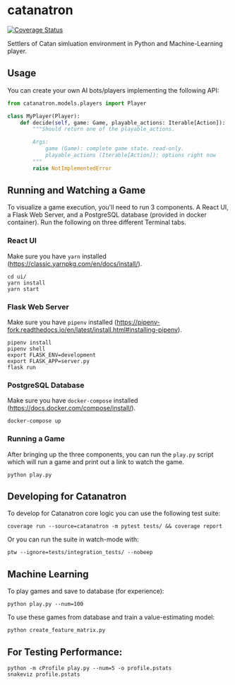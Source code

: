 # catanatron

[![Coverage Status](https://coveralls.io/repos/github/bcollazo/catanatron/badge.svg?branch=master)](https://coveralls.io/github/bcollazo/catanatron?branch=master)

Settlers of Catan simluation environment in Python and Machine-Learning player.

## Usage

You can create your own AI bots/players implementing the following API:

```python
from catanatron.models.players import Player

class MyPlayer(Player):
    def decide(self, game: Game, playable_actions: Iterable[Action]):
        """Should return one of the playable_actions.

        Args:
            game (Game): complete game state. read-only.
            playable_actions (Iterable[Action]): options right now
        """
        raise NotImplementedError
```

## Running and Watching a Game

To visualize a game execution, you'll need to run 3 components. A React UI, a Flask
Web Server, and a PostgreSQL database (provided in docker container). Run the
following on three different Terminal tabs.

### React UI

Make sure you have `yarn` installed (https://classic.yarnpkg.com/en/docs/install/).

```
cd ui/
yarn install
yarn start
```

### Flask Web Server

Make sure you have `pipenv` installed (https://pipenv-fork.readthedocs.io/en/latest/install.html#installing-pipenv).

```
pipenv install
pipenv shell
export FLASK_ENV=development
export FLASK_APP=server.py
flask run
```

### PostgreSQL Database

Make sure you have `docker-compose` installed (https://docs.docker.com/compose/install/).

```
docker-compose up
```

### Running a Game

After bringing up the three components, you can run the `play.py` script which
will run a game and print out a link to watch the game.

```
python play.py
```

## Developing for Catanatron

To develop for Catanatron core logic you can use the following test suite:

```
coverage run --source=catanatron -m pytest tests/ && coverage report
```

Or you can run the suite in watch-mode with:

```
ptw --ignore=tests/integration_tests/ --nobeep
```

## Machine Learning

To play games and save to database (for experience):

```
python play.py --num=100
```

To use these games from database and train a value-estimating model:

```
python create_feature_matrix.py
```

## For Testing Performance:

```
python -m cProfile play.py --num=5 -o profile.pstats
snakeviz profile.pstats
```
